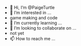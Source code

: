 - 👋 Hi, I’m @PaigeTurtle
- 👀 I’m interested in ...
- game making and code
- 🌱 I’m currently learning ...
- 💞️ I’m looking to collaborate on ...
- not yet
- 📫 How to reach me ...

<!---
PaigeTurtle/PaigeTurtle is a ✨ special ✨ repository because its `README.md` (this file) appears on your GitHub profile.
You can click the Preview link to take a look at your changes.
--->
